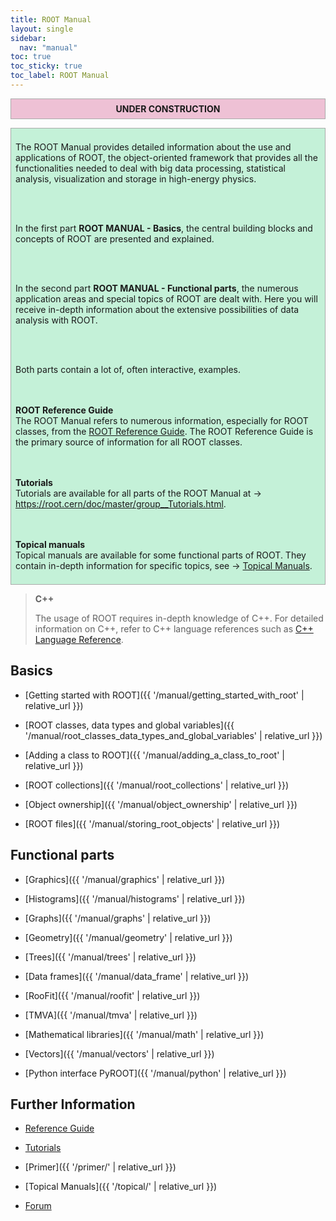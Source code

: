 ```yaml
---
title: ROOT Manual
layout: single
sidebar:
  nav: "manual"
toc: true
toc_sticky: true
toc_label: ROOT Manual
---
```


<center><b>
<p style="border:1px; border-style:solid; border-color:#AAAAAA; background-color:#eec1d5; padding: 0.5em;">UNDER CONSTRUCTION</p>
</b></center>

<div style="border:1px; border-style:solid; border-color:#AAAAAA; background-color:#c4f1d8; padding: 0.5em;">

The ROOT Manual provides detailed information about the use and applications of ROOT, the
object-oriented framework that provides all the functionalities needed to deal with big
data processing, statistical analysis, visualization and storage in high-energy physics.

<br><br>

In the first part <b>ROOT MANUAL - Basics</b>, the central building blocks and concepts of
ROOT are presented and explained.

<br><br>

In the second part <b>ROOT MANUAL - Functional parts</b>, the numerous application areas
and special topics of ROOT are dealt with. Here you will receive in-depth information
about the extensive possibilities of data analysis with ROOT.

<br><br>

Both parts contain a lot of, often interactive, examples.

<br><br>
<b>ROOT Reference Guide</b><br>
The ROOT Manual refers to numerous information, especially for ROOT classes, from the
<a href="https://root.cern/doc/master/">ROOT Reference Guide</a>. The ROOT Reference Guide
is the primary source of information for all ROOT classes.

<br><br>
<b>Tutorials</b><br>
Tutorials are available for all parts of the ROOT Manual at → <a href="https://root.cern/doc/master/group__Tutorials.html">https://root.cern/doc/master/group__Tutorials.html</a>.

<br><br>
<b>Topical manuals</b><br>
Topical manuals are available for some functional parts of ROOT. They contain in-depth information for specific topics, see → <a href="/web/topical">Topical Manuals</a>.

</div>


> **C++**
>
> The usage of ROOT requires in-depth knowledge of C++. For detailed information on C++, refer to C++ language references such as [C++ Language Reference](https://docs.microsoft.com/en-us/cpp/cpp/cpp-language-reference?view=vs-2019).
>

## Basics

  - [Getting started with ROOT]({{ '/manual/getting_started_with_root' | relative_url }})

  - [ROOT classes, data types and global variables]({{ '/manual/root_classes_data_types_and_global_variables' | relative_url }})

  - [Adding a class to ROOT]({{ '/manual/adding_a_class_to_root' | relative_url }})

  - [ROOT collections]({{ '/manual/root_collections' | relative_url }})

  - [Object ownership]({{ '/manual/object_ownership' | relative_url }})

  - [ROOT files]({{ '/manual/storing_root_objects' | relative_url }})


## Functional parts

  - [Graphics]({{ '/manual/graphics' | relative_url }})

  - [Histograms]({{ '/manual/histograms' | relative_url }})

  - [Graphs]({{ '/manual/graphs' | relative_url }})

  - [Geometry]({{ '/manual/geometry' | relative_url }})

  - [Trees]({{ '/manual/trees' | relative_url }})

  - [Data frames]({{ '/manual/data_frame' | relative_url }})

  - [RooFit]({{ '/manual/roofit' | relative_url }})

  - [TMVA]({{ '/manual/tmva' | relative_url }})

  - [Mathematical libraries]({{ '/manual/math' | relative_url }})

  - [Vectors]({{ '/manual/vectors' | relative_url }})

  - [Python interface PyROOT]({{ '/manual/python' | relative_url }})


## Further Information

  - [Reference Guide](https://root.cern/doc/master/)

  - [Tutorials](https://root.cern/doc/master/group__Tutorials.html)

  - [Primer]({{ '/primer/' | relative_url }})

  - [Topical Manuals]({{ '/topical/' | relative_url }})

  - [Forum](https://root-forum.cern.ch/)

